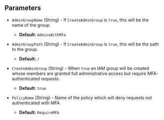 ## Parameters

- `AdminGroupName` (String) - If `CreateAdminGroup` is `true`, this will be the name of the group.
  - **Default:** `AdminsWithMfa`

- `AdminGroupPath` (String) - If `CreateAdminGroup` is `true`, this will be the path to the group.
  - **Default:** `/`

- `CreateAdminGroup` (String) - When `true` an IAM group will be created whose members are granted full
administrative access but require MFA-authenticated requests.

  - **Default:** `true`

- `PolicyName` (String) - Name of the policy which will deny requests not authenticated with MFA
  - **Default:** `RequireMFA`

